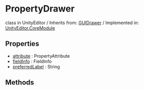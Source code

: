 # PropertyDrawer
class in UnityEditor
 / Inherits from: <a href="https://docs.unity3d.com/6000.0/Documentation/ScriptReference/GUIDrawer.html" target="_blank">GUIDrawer</a> / Implemented in: <a href="https://docs.unity3d.com/6000.0/Documentation/ScriptReference/UnityEditor.CoreModule.html" target="_blank">UnityEditor.CoreModule</a>
## Properties
- <a href="https://docs.unity3d.com/6000.0/Documentation/ScriptReference/PropertyDrawer-attribute.html" target="_blank">attribute</a> : PropertyAttribute
- <a href="https://docs.unity3d.com/6000.0/Documentation/ScriptReference/PropertyDrawer-fieldInfo.html" target="_blank">fieldInfo</a> : FieldInfo
- <a href="https://docs.unity3d.com/6000.0/Documentation/ScriptReference/PropertyDrawer-preferredLabel.html" target="_blank">preferredLabel</a> : String
## Methods
